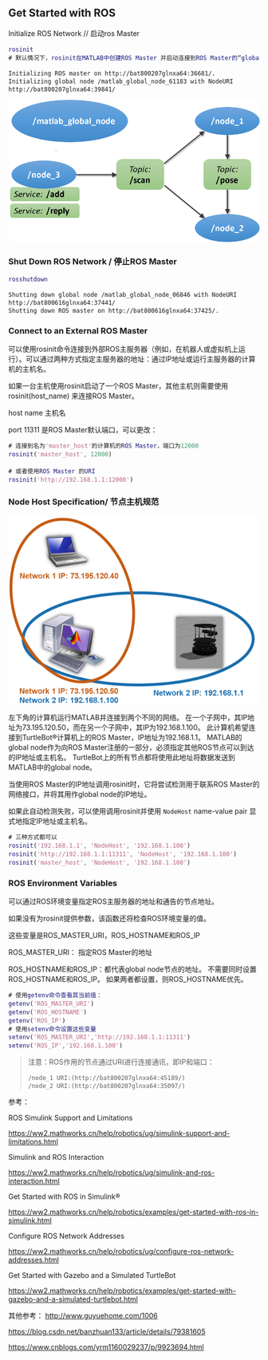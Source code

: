 ## Get Started with ROS

Initialize ROS Network // 启动ros Master

```matlab
rosinit
# 默认情况下，rosinit在MATLAB中创建ROS Master 并启动连接到ROS Master的“global node”。 “global node”由其他ROS功能自动使用。
```

```
Initializing ROS master on http://bat800207glnxa64:36681/.
Initializing global node /matlab_global_node_61183 with NodeURI http://bat800207glnxa64:39841/
```

![img](res/ROSGettingStartedExample_01.png)

### Shut Down ROS Network / 停止ROS Master

```matlab
rosshutdown
```

```
Shutting down global node /matlab_global_node_06846 with NodeURI http://bat800616glnxa64:37441/
Shutting down ROS master on http://bat800616glnxa64:37425/.
```

### Connect to an External ROS Master

可以使用rosinit命令连接到外部ROS主服务器（例如，在机器人或虚拟机上运行）。可以通过两种方式指定主服务器的地址：通过IP地址或运行主服务器的计算机的主机名。

如果一台主机使用rosinit启动了一个ROS Master，其他主机则需要使用rosinit(host_name) 来连接ROS Master。

host name 主机名

port 11311 是ROS Master默认端口，可以更改：

```matlab
# 连接到名为'master_host'的计算机的ROS Master，端口为12000
rosinit('master_host', 12000)

# 或者使用ROS Master 的URI
rosinit('http://192.168.1.1:12000')
```

### Node Host Specification/ 节点主机规范

![img](res/ROSNetworkingExample_01.png)

左下角的计算机运行MATLAB并连接到两个不同的网络。 在一个子网中，其IP地址为73.195.120.50，而在另一个子网中，其IP为192.168.1.100。 此计算机希望连接到TurtleBot®计算机上的ROS Master，IP地址为192.168.1.1。 MATLAB的 global node作为向ROS Master注册的一部分，必须指定其他ROS节点可以到达的IP地址或主机名。 TurtleBot上的所有节点都将使用此地址将数据发送到MATLAB中的global node。

当使用ROS Master的IP地址调用rosinit时，它将尝试检测用于联系ROS Master的网络接口，并将其用作global node的IP地址。

如果此自动检测失败，可以使用调用rosinit并使用 `NodeHost` name-value pair 显式地指定IP地址或主机名。 

```matlab
# 三种方式都可以
rosinit('192.168.1.1', 'NodeHost', '192.168.1.100')
rosinit('http://192.168.1.1:11311', 'NodeHost', '192.168.1.100')
rosinit('master_host', 'NodeHost', '192.168.1.100')
```

### ROS Environment Variables

可以通过ROS环境变量指定ROS主服务器的地址和通告的节点地址。

如果没有为rosinit提供参数，该函数还将检查ROS环境变量的值。 

这些变量是ROS_MASTER_URI，ROS_HOSTNAME和ROS_IP

ROS_MASTER_URI： 指定ROS Master的地址

ROS_HOSTNAME和ROS_IP：都代表global node节点的地址。 不需要同时设置ROS_HOSTNAME和ROS_IP。 如果两者都设置，则ROS_HOSTNAME优先。

```matlab
# 使用getenv命令查看其当前值：
getenv('ROS_MASTER_URI')
getenv('ROS_HOSTNAME')
getenv('ROS_IP')
# 使用setenv命令设置这些变量
setenv('ROS_MASTER_URI','http://192.168.1.1:11311')
setenv('ROS_IP','192.168.1.100')
```

> 注意：ROS作用的节点通过URI进行连接通讯，即IP和端口：
>
> ```
> /node_1 URI:(http://bat800207glnxa64:45189/)
> /node_2 URI:(http://bat800207glnxa64:35097/)
> ```

参考：

ROS Simulink Support and Limitations

https://ww2.mathworks.cn/help/robotics/ug/simulink-support-and-limitations.html

Simulink and ROS Interaction

https://ww2.mathworks.cn/help/robotics/ug/simulink-and-ros-interaction.html

Get Started with ROS in Simulink®

https://ww2.mathworks.cn/help/robotics/examples/get-started-with-ros-in-simulink.html

Configure ROS Network Addresses

https://ww2.mathworks.cn/help/robotics/ug/configure-ros-network-addresses.html

Get Started with Gazebo and a Simulated TurtleBot

https://ww2.mathworks.cn/help/robotics/examples/get-started-with-gazebo-and-a-simulated-turtlebot.html

其他参考：
http://www.guyuehome.com/1006

https://blog.csdn.net/banzhuan133/article/details/79381605

https://www.cnblogs.com/yrm1160029237/p/9923694.html
